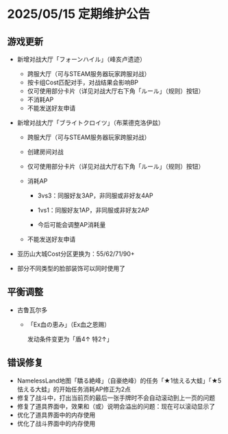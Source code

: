 # 2025/05/15 定期维护公告

## 游戏更新

- 新增对战大厅「フォーンハイル」（峰亥卢遗迹）

  - 跨服大厅（可与STEAM服务器玩家跨服对战）
  - 按卡组Cost匹配对手，对战结果会影响BP
  - 仅可使用部分卡片（详见对战大厅右下角「ルール」（规则）按钮）
  - 不消耗AP
  - 不能发送好友申请

- 新增对战大厅「ブライトクロイツ」（布莱德克洛伊兹）

  - 跨服大厅（可与STEAM服务器玩家跨服对战）

  - 创建房间对战

  - 仅可使用部分卡片（详见对战大厅右下角「ルール」（规则）按钮）

  - 消耗AP

    - 3vs3：同服好友3AP，非同服或非好友4AP

    - 1vs1：同服好友1AP，非同服或非好友2AP
    - 今后可能会调整AP消耗量

  - 不能发送好友申请

- 亚历山大城Cost分区更换为：55/62/71/90+

- 部分不同类型的脸部装饰可以同时使用了

## 平衡调整

- 古鲁瓦尔多

  - 「Ex血の恵み」（Ex血之恩赐）

    发动条件变更为「盾4↑ 特2↑」

## 错误修复

- NamelessLand地图「驕る絶峰」（自豪绝峰）的任务「★1怯える大蛙」「★5怯える大蛙」的开始任务消耗AP修正为2点
- 修复了战斗中，打出当前页的最后一张手牌时不会自动滚动到上一页的问题
- 修复了道具界面中，效果和（或）说明会溢出的问题：现在可以滚动显示了
- 优化了道具界面中的内存使用
- 优化了战斗界面中的内存使用
